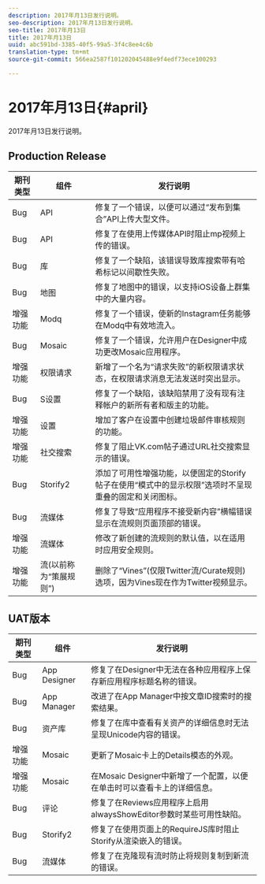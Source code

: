 ```yaml
---
description: 2017年月13日发行说明。
seo-description: 2017年月13日发行说明。
seo-title: 2017年月13日
title: 2017年月13日
uuid: abc591bd-3385-40f5-99a5-3f4c8ee4c6b
translation-type: tm+mt
source-git-commit: 566ea2587f101202045488e9f4edf73ece100293

---
```



# 2017年月13日{#april}

2017年月13日发行说明。

## Production Release

| **期刊类型** | **组件** | **发行说明** |
|---|---|---|
| Bug | API | 修复了一个错误，以便可以通过“发布到集合”API上传大型文件。 |
| Bug | API | 修复了在使用上传媒体API时阻止mp视频上传的错误。 |
| Bug | 库 | 修复了一个缺陷，该错误导致库搜索带有哈希标记以间歇性失败。 |
| Bug | 地图 | 修复了地图中的错误，以支持iOS设备上群集中的大量内容。 |
| 增强功能 | Modq | 修复了一个错误，使新的Instagram任务能够在Modq中有效地流入。 |
| Bug | Mosaic | 修复了一个错误，允许用户在Designer中成功更改Mosaic应用程序。 |
| 增强功能 | 权限请求 | 新增了一个名为“请求失败”的新权限请求状态，在权限请求消息无法发送时突出显示。 |
| Bug | S设置 | 修复了一个缺陷，该缺陷禁用了没有现有注释帐户的新所有者和版主的功能。 |
| 增强功能 | 设置 | 增加了客户在设置中创建垃圾邮件审核规则的功能。 |
| 增强功能 | 社交搜索 | 修复了阻止VK.com帖子通过URL社交搜索显示的错误。 |
| Bug | Storify2 | 添加了可用性增强功能，以便固定的Storify帖子在使用“模式中的显示权限”选项时不呈现重叠的固定和关闭图标。 |
| Bug | 流媒体 | 修复了导致“应用程序不接受新内容”横幅错误显示在流规则页面顶部的错误。 |
| 增强功能 | 流媒体 | 修改了新创建的流规则的默认值，以在适用时应用安全规则。 |
| 增强功能 | 流(以前称为“策展规则”) | 删除了“Vines”(仅限Twitter流/Curate规则)选项，因为Vines现在作为Twitter视频显示。 |

## UAT版本

| **期刊类型** | **组件** | **发行说明** |
|---|---|---|
| Bug | App Designer | 修复了在Designer中无法在各种应用程序上保存新应用程序标题名称的错误。 |
| Bug | App Manager | 改进了在App Manager中按文章ID搜索时的搜索结果。 |
| Bug | 资产库 | 修复了在库中查看有关资产的详细信息时无法呈现Unicode内容的错误。 |
| 增强功能 | Mosaic | 更新了Mosaic卡上的Details模态的外观。 |
| 增强功能 | Mosaic | 在Mosaic Designer中新增了一个配置，以便在单击时可以查看卡上的详细信息。 |
| Bug | 评论 | 修复了在Reviews应用程序上启用alwaysShowEditor参数时某些可用性缺陷。 |
| Bug | Storify2 | 修复了在使用页面上的RequireJS库时阻止Storify从渲染嵌入的错误。 |
| Bug | 流媒体 | 修复了在克隆现有流时防止将规则复制到新流的错误。 |

